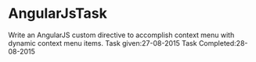 # AngularJsTask
Write an AngularJS custom directive to accomplish context menu with dynamic context menu items.
Task given:27-08-2015
Task Completed:28-08-2015

